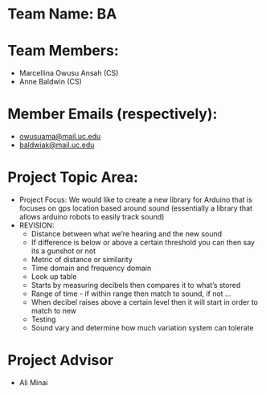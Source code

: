 # Team Name: BA
# Team Members: 
- Marcellina Owusu Ansah (CS)
- Anne Baldwin (CS)
# Member Emails (respectively): 
- owusuama@mail.uc.edu
- baldwiak@mail.uc.edu
# Project Topic Area: 
- Project Focus: We would like to create a new library for Arduino that is focuses on gps location based around sound (essentially a library that allows arduino robots to easily track sound)
- REVISION:
   * Distance between what we’re hearing and the new sound
    * If difference is below or above a certain threshold you can then say its a gunshot or not
    * Metric of distance or similarity
    * Time domain and frequency domain
    * Look up table
   * Starts by measuring decibels then compares it to what’s stored
    * Range of time -  if within range then match to sound, if not …
    * When decibel raises above a certain level then it will start in order to match to new
   * Testing
    * Sound vary and determine how much variation system can tolerate 

# Project Advisor 
- Ali Minai

